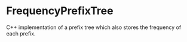 FrequencyPrefixTree
===================

C++ implementation of a prefix tree which also stores the frequency of each prefix.